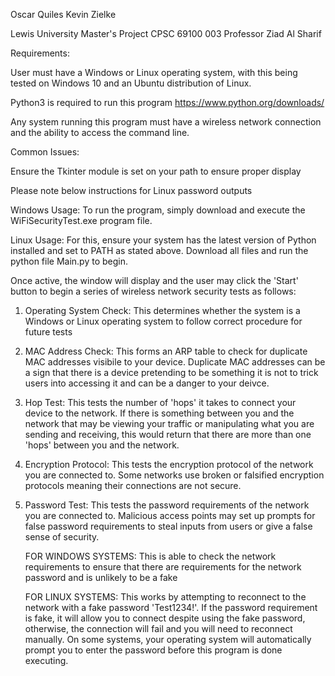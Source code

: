 Oscar Quiles
Kevin Zielke

Lewis University Master's Project 
CPSC 69100 003
Professor Ziad Al Sharif

Requirements:

User must have a Windows or Linux operating system, with this being tested on Windows 10 and an Ubuntu distribution of Linux.

Python3 is required to run this program
    https://www.python.org/downloads/

Any system running this program must have a wireless network connection and the ability to access the command line.


Common Issues:

Ensure the Tkinter module is set on your path to ensure proper display

Please note below instructions for Linux password outputs

Windows Usage:
    To run the program, simply download and execute the WiFiSecurityTest.exe program file.

Linux Usage:
    For this, ensure your system has the latest version of Python installed and set to PATH as stated above. Download all files and run the python file Main.py to begin.
    
Once active, the window will display and the user may click the 'Start' button to begin a series of wireless network security tests as follows:

1. Operating System Check:
    This determines whether the system is a Windows or Linux operating system to follow correct procedure for future tests

2. MAC Address Check:
   This forms an ARP table to check for duplicate MAC addresses visibile to your device. Duplicate MAC addresses can be a sign that there is a device pretending to be something it is not to trick users into accessing it and can be a danger to your deivce.

3. Hop Test:
   This tests the number of 'hops' it takes to connect your device to the network. If there is something between you and the network that may be viewing your traffic or manipulating what you are sending and receiving, this would return that there are more than one 'hops' between you and the network.

4. Encryption Protocol:
   This tests the encryption protocol of the network you are connected to. Some networks use broken or falsified encryption protocols meaning their connections are not secure.

5. Password Test:
   This tests the password requirements of the network you are connected to. Malicious access points may set up prompts for false password requirements to steal inputs from users or give a false sense of security.

   FOR WINDOWS SYSTEMS: This is able to check the network requirements to ensure that there are requirements for the network password and is unlikely to be a fake

   FOR LINUX SYSTEMS: This works by attempting to reconnect to the network with a fake password 'Test1234!'. If the password requirement is fake, it will allow you to connect despite using the fake password, otherwise, the connection will fail and you will need to reconnect manually. On some systems, your operating system will automatically prompt you to enter the password before this program is done executing.
